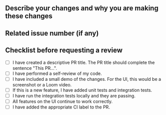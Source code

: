 ## Describe your changes and why you are making these changes

## Related issue number (if any)

## Checklist before requesting a review
- [ ] I have created a descriptive PR title. The PR title should complete the sentence "This PR...".
- [ ] I have performed a self-review of my code.
- [ ] I have included a small demo of the changes. For the UI, this would be a screenshot or a Loom video.
- [ ] If this is a new feature, I have added unit tests and integration tests.
- [ ] I have run the integration tests locally and they are passing.
- [ ] All features on the UI continue to work correctly.
- [ ] I have added the appropriate CI label to the PR.
